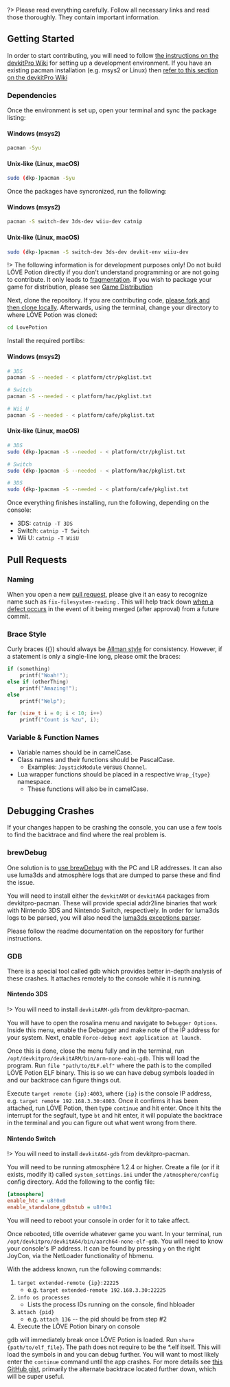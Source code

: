 ?> Please read everything carefully. Follow all necessary links and read those thoroughly. They contain important information.

## Getting Started

In order to start contributing, you will need to follow [the instructions on the devkitPro Wiki](https://devkitpro.org/wiki/Getting_Started) for setting up a development environment. If you have an existing pacman installation (e.g. msys2 or Linux) then [refer to this section on the devkitPro Wiki](https://devkitpro.org/wiki/devkitPro_pacman#Customising_Existing_Pacman_Install)

### Dependencies

Once the environment is set up, open your terminal and sync the package listing:

<!-- tabs:start -->

#### **Windows (msys2)**

```bash
pacman -Syu
```

#### **Unix-like (Linux, macOS)**

```bash
sudo (dkp-)pacman -Syu
```

<!-- tabs:end -->

Once the packages have syncronized, run the following:

<!-- tabs:start -->

#### **Windows (msys2)**

```bash
pacman -S switch-dev 3ds-dev wiiu-dev catnip
```

#### **Unix-like (Linux, macOS)**

```bash
sudo (dkp-)pacman -S switch-dev 3ds-dev devkit-env wiiu-dev
```

<!-- tabs:end -->

!> The following information is for development purposes only! Do not build LÖVE Potion directly if you don't understand programming or are not going to contribute. It only leads to [fragmentation](https://en.wikipedia.org/wiki/Market_fragmentation). If you wish to package your game for distribution, please see [Game Distribution](packaging)

Next, clone the repository. If you are contributing code, [please fork and then clone locally](https://help.github.com/articles/fork-a-repo/). Afterwards, using the terminal, change your directory to where LÖVE Potion was cloned:

```bash
cd LovePotion
```

Install the required portlibs:

<!-- tabs:start -->

#### **Windows (msys2)**

```bash
# 3DS
pacman -S --needed - < platform/ctr/pkglist.txt

# Switch
pacman -S --needed - < platform/hac/pkglist.txt

# Wii U
pacman -S --needed - < platform/cafe/pkglist.txt
```

#### **Unix-like (Linux, macOS)**

```bash
# 3DS
sudo (dkp-)pacman -S --needed - < platform/ctr/pkglist.txt

# Switch
sudo (dkp-)pacman -S --needed - < platform/hac/pkglist.txt

# 3DS
sudo (dkp-)pacman -S --needed - < platform/cafe/pkglist.txt
```

<!-- tabs:end -->

Once everything finishes installing, run the following, depending on the console:

- 3DS: `catnip -T 3DS`
- Switch: `catnip -T Switch`
- Wii U: `catnip -T WiiU`

## Pull Requests

### Naming

When you open a new [pull request](https://help.github.com/articles/about-pull-requests/), please give it an easy to recognize name such as `fix-filesystem-reading` . This will help track down [when a defect occurs](https://sqa.stackexchange.com/a/20258) in the event of it being merged (after approval) from a future commit.

### Brace Style

Curly braces ({}) should always be [Allman style](https://pbs.twimg.com/media/CXlB_kpVAAA0pDM.png) for consistency. However, if a statement is only a single-line long, please omit the braces:

```cpp
if (something)
    printf("Woah!");
else if (otherThing)
    printf("Amazing!");
else
    printf("Welp");

for (size_t i = 0; i < 10; i++)
    printf("Count is %zu", i);
```

### Variable & Function Names

- Variable names should be in camelCase.
- Class names and their functions should be PascalCase.
  - Examples: `JoystickModule` versus `Channel`.
- Lua wrapper functions should be placed in a respective `Wrap_{type}` namespace.
  - These functions will also be in camelCase.

## Debugging Crashes

If your changes happen to be crashing the console, you can use a few tools to find the backtrace and find where the real problem is.

### brewDebug

One solution is to [use brewDebug](https://github.com/TurtleP/brewDebug) with the PC and LR addresses. It can also use luma3ds and atmosphère logs that are dumped to parse these and find the issue.

You will need to install either the `devkitARM` or `devkitA64` packages from devkitpro-pacman. These will provide special addr2line binaries that work with Nintendo 3DS and Nintendo Switch, respectively. In order for luma3ds logs to be parsed, you will also need the [luma3ds exceptions parser](https://github.com/LumaTeam/luma3ds_exception_dump_parser).

Please follow the readme documentation on the repository for further instructions.

### GDB

There is a special tool called gdb which provides better in-depth analysis of these crashes. It attaches remotely to the console while it is running.

#### Nintendo 3DS

!> You will need to install `devkitARM-gdb` from devkitpro-pacman.

You will have to open the rosalina menu and navigate to `Debugger Options`. Inside this menu, enable the Debugger and make note of the IP address for your system. Next, enable `Force-debug next application at launch`.

Once this is done, close the menu fully and in the terminal, run `/opt/devkitpro/devkitARM/bin/arm-none-eabi-gdb`. This will load the program. Run `file "path/to/ELF.elf"` where the path is to the compiled LÖVE Potion ELF binary. This is so we can have debug symbols loaded in and our backtrace can figure things out.

Execute `target remote {ip}:4003`, where `{ip}` is the console IP address, e.g. `target remote 192.168.3.30:4003`. Once it confirms it has been attached, run LÖVE Potion, then type `continue` and hit enter. Once it hits the interrupt for the segfault, type `bt` and hit enter, it will populate the backtrace in the terminal and you can figure out what went wrong from there.

#### Nintendo Switch

!> You will need to install `devkitA64-gdb` from devkitpro-pacman.

You will need to be running atmosphère 1.2.4 or higher. Create a file (or if it exists, modify it) called `system_settings.ini` under the `/atmosphere/config` config directory. Add the following to the config file:

```ini
[atmosphere]
enable_htc = u8!0x0
enable_standalone_gdbstub = u8!0x1
```

You will need to reboot your console in order for it to take affect.

Once rebooted, title override whatever game you want. In your terminal, run `/opt/devkitpro/devkitA64/bin/aarch64-none-elf-gdb`. You will need to know your console's IP address. It can be found by pressing `y` on the right JoyCon, via the NetLoader functionality of hbmenu.

With the address known, run the following commands:

1. `target extended-remote {ip}:22225`
   - e.g. `target extended-remote 192.168.3.30:22225`
2. `info os processes`
   - Lists the process IDs running on the console, find hbloader
3. `attach {pid}`
   - e.g. `attach 136` -- the pid should be from step #2
4. Execute the LÖVE Potion binary on console

gdb will immediately break once LÖVE Potion is loaded. Run `share {path/to/elf_file}`. The path does not require to be the \*.elf itself. This will load the symbols in and you can debug further. You will want to most likely enter the `continue` command until the app crashes. For more details see [this GitHub gist](https://gist.github.com/nolberto82/2ad4235627b56cae769872e903f7c1b9#appendix), primarily the alternate backtrace located further down, which will be super useful.
